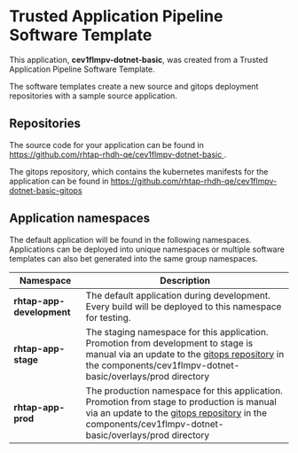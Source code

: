 # Trusted Application Pipeline Software Template

This application, **cev1flmpv-dotnet-basic**, was created from a Trusted Application Pipeline Software Template.

The software templates create a new source and gitops deployment repositories with a sample source application. 

## Repositories

The source code for your application can be found in [https://github.com/rhtap-rhdh-qe/cev1flmpv-dotnet-basic ](https://github.com/rhtap-rhdh-qe/cev1flmpv-dotnet-basic ).
 
The gitops repository, which contains the kubernetes manifests for the application can be found in 
[https://github.com/rhtap-rhdh-qe/cev1flmpv-dotnet-basic-gitops ](https://github.com/rhtap-rhdh-qe/cev1flmpv-dotnet-basic-gitops ) 

## Application namespaces 

The default application will be found in the following namespaces. Applications can be deployed into unique namespaces or multiple software templates can also bet generated into the same group namespaces.  

|  Namespace   |  Description   |  
| -------- | -------- |   
| **rhtap-app-development** | The default application during development. Every build will be deployed to this namespace for testing. | 
| **rhtap-app-stage** | The staging namespace for this application. Promotion from development to stage is manual via an update to the [gitops repository](https://github.com/rhtap-rhdh-qe/cev1flmpv-dotnet-basic-gitops ) in the components/cev1flmpv-dotnet-basic/overlays/prod directory |  
| **rhtap-app-prod** | The production namespace for this application. Promotion from stage to production is manual via an update to the [gitops repository](https://github.com/rhtap-rhdh-qe/cev1flmpv-dotnet-basic-gitops ) in the components/cev1flmpv-dotnet-basic/overlays/prod directory | 